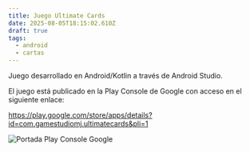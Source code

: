 ```yaml
---
title: Juego Ultimate Cards
date: 2025-08-05T18:15:02.610Z
draft: true
tags:
  - android
  - cartas
---
```

Juego desarrollado en Android/Kotlin a través de Android Studio.

El juego está publicado en la Play Console de Google con acceso en el siguiente enlace:

<https://play.google.com/store/apps/details?id=com.gamestudiomj.ultimatecards&pli=1>

![Portada Play Console Google](/images/captura-de-pantalla-2025-08-05-202100.png "Portada Play Console Google")